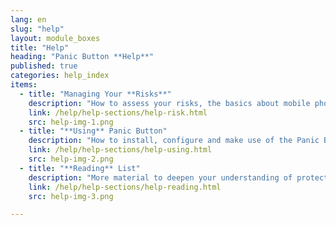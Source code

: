 ```yaml
---
lang: en
slug: "help"
layout: module_boxes
title: "Help"
heading: "Panic Button **Help**"
published: true
categories: help_index
items:
  - title: "Managing Your **Risks**"
    description: "How to assess your risks, the basics about mobile phone security and other risks."
    link: /help/help-sections/help-risk.html
    src: help-img-1.png
  - title: "**Using** Panic Button"
    description: "How to install, configure and make use of the Panic Button application."
    link: /help/help-sections/help-using.html
    src: help-img-2.png
  - title: "**Reading** List"
    description: "More material to deepen your understanding of protection and security for human rights defenders."
    link: /help/help-sections/help-reading.html
    src: help-img-3.png

---
```

